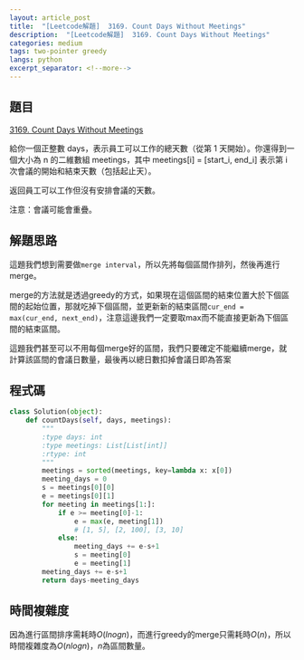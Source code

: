 ```yaml
---
layout: article_post
title:  "[Leetcode解題]  3169. Count Days Without Meetings"
description:  "[Leetcode解題]  3169. Count Days Without Meetings"
categories: medium
tags: two-pointer greedy
langs: python
excerpt_separator: <!--more-->
---
```


## 題目

[3169. Count Days Without Meetings](https://leetcode.com/problems/count-days-without-meetings/)

給你一個正整數 days，表示員工可以工作的總天數（從第 1 天開始）。你還得到一個大小為 n 的二維數組 meetings，其中 meetings[i] = [start_i, end_i] 表示第 i 次會議的開始和結束天數（包括起止天）。

返回員工可以工作但沒有安排會議的天數。

注意：會議可能會重疊。

## 解題思路

這題我們想到需要做`merge interval`，所以先將每個區間作排列，然後再進行merge。

merge的方法就是透過greedy的方式，如果現在這個區間的結束位置大於下個區間的起始位置，那就吃掉下個區間，並更新新的結束區間`cur_end = max(cur_end, next_end)`，注意這邊我們一定要取max而不能直接更新為下個區間的結束區間。

這題我們甚至可以不用每個merge好的區間，我們只要確定不能繼續merge，就計算該區間的會議日數量，最後再以總日數扣掉會議日即為答案

## 程式碼

```python
class Solution(object):
    def countDays(self, days, meetings):
        """
        :type days: int
        :type meetings: List[List[int]]
        :rtype: int
        """
        meetings = sorted(meetings, key=lambda x: x[0])
        meeting_days = 0
        s = meetings[0][0]
        e = meetings[0][1]
        for meeting in meetings[1:]:
            if e >= meeting[0]-1:
                e = max(e, meeting[1])
                # [1, 5], [2, 100], [3, 10]
            else:
                meeting_days += e-s+1
                s = meeting[0]
                e = meeting[1]
        meeting_days += e-s+1
        return days-meeting_days
```

## 時間複雜度

因為進行區間排序需耗時$O(lnogn)$，而進行greedy的merge只需耗時$O(n)$，所以時間複雜度為$O(nlogn)$，$n$為區間數量。

